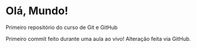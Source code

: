 # Olá, Mundo!
 Primeiro repositório do curso de Git e GitHub


Primeiro commit feito durante uma aula ao vivo!
Alteração feita  via  GitHub.  
